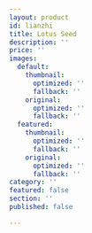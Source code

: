 ```yaml
---
layout: product
id: lianzhi
title: Lotus Seed
description: ''
price: ''
images:
  default:
    thumbnail:
      optimized: ''
      fallback: ''
    original:
      optimized: ''
      fallback: ''
  featured:
    thumbnail:
      optimized: ''
      fallback: ''
    original:
      optimized: ''
      fallback: ''
category: ''
featured: false
section: ''
published: false

---
```

